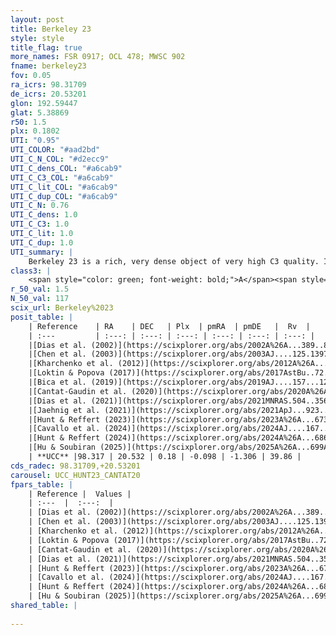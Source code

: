 ```yaml
---
layout: post
title: Berkeley 23
style: style
title_flag: true
more_names: FSR 0917; OCL 478; MWSC 902
fname: berkeley23
fov: 0.05
ra_icrs: 98.31709
de_icrs: 20.53201
glon: 192.59447
glat: 5.38869
r50: 1.5
plx: 0.1802
UTI: "0.95"
UTI_COLOR: "#aad2bd"
UTI_C_N_COL: "#d2ecc9"
UTI_C_dens_COL: "#a6cab9"
UTI_C_C3_COL: "#a6cab9"
UTI_C_lit_COL: "#a6cab9"
UTI_C_dup_COL: "#a6cab9"
UTI_C_N: 0.76
UTI_C_dens: 1.0
UTI_C_C3: 1.0
UTI_C_lit: 1.0
UTI_C_dup: 1.0
UTI_summary: |
    Berkeley 23 is a rich, very dense object of very high C3 quality. It is very well-studied in the literature.
class3: |
    <span style="color: green; font-weight: bold;">A</span><span style="color: green; font-weight: bold;">A</span>
r_50_val: 1.5
N_50_val: 117
scix_url: Berkeley%2023
posit_table: |
    | Reference    | RA    | DEC   | Plx  | pmRA  | pmDE   |  Rv  |
    | :---         | :---: | :---: | :---: | :---: | :---: | :---: |
    |[Dias et al. (2002)](https://scixplorer.org/abs/2002A%26A...389..871D) | 98.375 | 20.55 | -- | 2.65 | -7.32 | 48.6 |
    |[Chen et al. (2003)](https://scixplorer.org/abs/2003AJ....125.1397C) | 98.367 | 20.553 | -- | -- | -- | -- |
    |[Kharchenko et al. (2012)](https://scixplorer.org/abs/2012A%26A...543A.156K) | 98.325 | 20.525 | -- | -1.36 | -2.34 | -- |
    |[Loktin & Popova (2017)](https://scixplorer.org/abs/2017AstBu..72..257L) | 98.325 | 20.525 | -- | 0.07 | -1.058 | 48.6 |
    |[Bica et al. (2019)](https://scixplorer.org/abs/2019AJ....157...12B) | 98.305 | 20.534 | -- | -- | -- | -- |
    |[Cantat-Gaudin et al. (2020)](https://scixplorer.org/abs/2020A%26A...640A...1C) | 98.318 | 20.535 | 0.151 | -0.055 | -1.339 | -- |
    |[Dias et al. (2021)](https://scixplorer.org/abs/2021MNRAS.504..356D) | 98.316 | 20.538 | 0.153 | -0.069 | -1.338 | -- |
    |[Jaehnig et al. (2021)](https://scixplorer.org/abs/2021ApJ...923..129J) | 98.318 | 20.535 | 0.157 | -0.055 | -1.313 | -- |
    |[Hunt & Reffert (2023)](https://scixplorer.org/abs/2023A%26A...673A.114H) | 98.315 | 20.535 | 0.185 | -0.088 | -1.322 | 40.658 |
    |[Cavallo et al. (2024)](https://scixplorer.org/abs/2024AJ....167...12C) | 98.31 | 20.532 | 0.184 | -- | -- | -- |
    |[Hunt & Reffert (2024)](https://scixplorer.org/abs/2024A%26A...686A..42H) | 98.315 | 20.535 | 0.185 | -0.088 | -1.322 | 40.658 |
    |[Hu & Soubiran (2025)](https://scixplorer.org/abs/2025A%26A...699A.246H) | 98.31 | 20.532 | -- | -- | -- | -- |
    | **UCC** |98.317 | 20.532 | 0.18 | -0.098 | -1.306 | 39.86 | 
cds_radec: 98.31709,+20.53201
carousel: UCC_HUNT23_CANTAT20
fpars_table: |
    | Reference |  Values |
    | :---  |  :---:  |
    | [Dias et al. (2002)](https://scixplorer.org/abs/2002A%26A...389..871D) | `E(B-V)=0.4, Dist=6918.0, Age=8.9, [Fe/H]=-0.42` |
    | [Chen et al. (2003)](https://scixplorer.org/abs/2003AJ....125.1397C) | `E(B-V)=0.4, HDis=6918, Age=0.79, [Fe/H]_1=0.07` |
    | [Kharchenko et al. (2012)](https://scixplorer.org/abs/2012A%26A...543A.156K) | `e_bv=0.4, distance=4724, log_age=8.97, metallicity=0.07` |
    | [Loktin & Popova (2017)](https://scixplorer.org/abs/2017AstBu..72..257L) | `E(B-V)=0.392, Dmod=15.23, logt=8.91` |
    | [Cantat-Gaudin et al. (2020)](https://scixplorer.org/abs/2020A%26A...640A...1C) | `AVNN=0.83, DMNN=13.67, AgeNN=9.02` |
    | [Dias et al. (2021)](https://scixplorer.org/abs/2021MNRAS.504..356D) | `Av=0.862, Dist=4842, logage=9.244, [Fe/H]=0.055` |
    | [Hunt & Reffert (2023)](https://scixplorer.org/abs/2023A%26A...673A.114H) | `AV50=1.054, diffAV50=0.978, MOD50=13.796, logAge50=9.039` |
    | [Cavallo et al. (2024)](https://scixplorer.org/abs/2024AJ....167...12C) | `AV50=1.26, dMod50=12.92, logAge50=9.35, [Fe/H]50=-0.49` |
    | [Hunt & Reffert (2024)](https://scixplorer.org/abs/2024A%26A...686A..42H) | `MassJ=1618.33` |
    | [Hu & Soubiran (2025)](https://scixplorer.org/abs/2025A%26A...699A.246H) | `MA22=-0.18, MA23f=-0.48, MA23g=-0.41, MZ23=-0.34, MK24=-0.34, MF24=-0.3` |
shared_table: |
    
---
```

